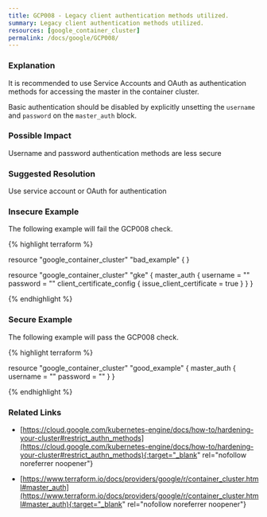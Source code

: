 ```yaml
---
title: GCP008 - Legacy client authentication methods utilized.
summary: Legacy client authentication methods utilized. 
resources: [google_container_cluster] 
permalink: /docs/google/GCP008/
---
```

### Explanation


It is recommended to use Service Accounts and OAuth as authentication methods for accessing the master in the container cluster. 

Basic authentication should be disabled by explicitly unsetting the <code>username</code> and <code>password</code> on the <code>master_auth</code> block.


### Possible Impact
Username and password authentication methods are less secure

### Suggested Resolution
Use service account or OAuth for authentication


### Insecure Example

The following example will fail the GCP008 check.

{% highlight terraform %}

resource "google_container_cluster" "bad_example" {
}

resource "google_container_cluster" "gke" {
	master_auth {
	    username = ""
	    password = ""
		client_certificate_config {
			issue_client_certificate = true
	    }
	}
}

{% endhighlight %}



### Secure Example

The following example will pass the GCP008 check.

{% highlight terraform %}

resource "google_container_cluster" "good_example" {
	master_auth {
	    username = ""
	    password = ""
	}
}

{% endhighlight %}



### Related Links


- [https://cloud.google.com/kubernetes-engine/docs/how-to/hardening-your-cluster#restrict_authn_methods](https://cloud.google.com/kubernetes-engine/docs/how-to/hardening-your-cluster#restrict_authn_methods){:target="_blank" rel="nofollow noreferrer noopener"}

- [https://www.terraform.io/docs/providers/google/r/container_cluster.html#master_auth](https://www.terraform.io/docs/providers/google/r/container_cluster.html#master_auth){:target="_blank" rel="nofollow noreferrer noopener"}


